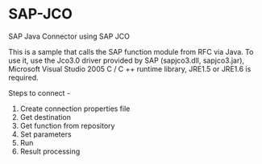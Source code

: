# SAP-JCO
SAP Java Connector using SAP JCO

This is a sample that calls the SAP function module from RFC via Java.
To use it, use the Jco3.0 driver provided by SAP (sapjco3.dll, sapjco3.jar),
Microsoft Visual Studio 2005 C / C ++ runtime library, JRE1.5 or JRE1.6 is required.

Steps to connect -

1. Create connection properties file
2. Get destination
3. Get function from repository
4. Set parameters
5. Run
6. Result processing
